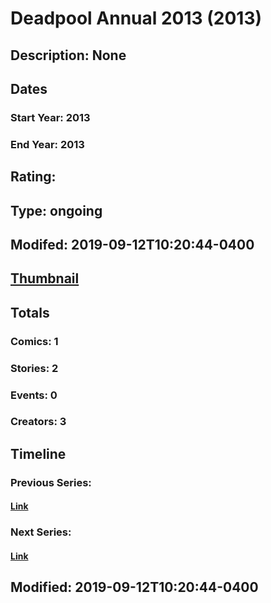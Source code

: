 # Deadpool Annual 2013 (2013)
## Description: None
## Dates
### Start Year: 2013
### End Year: 2013
## Rating: 
## Type: ongoing
## Modifed: 2019-09-12T10:20:44-0400
## [Thumbnail](http://i.annihil.us/u/prod/marvel/i/mg/c/50/54f4cfec8a061.jpg)
## Totals
### Comics: 1
### Stories: 2
### Events: 0
### Creators: 3
## Timeline
### Previous Series: 
#### [Link]()
### Next Series: 
#### [Link]()
## Modified: 2019-09-12T10:20:44-0400